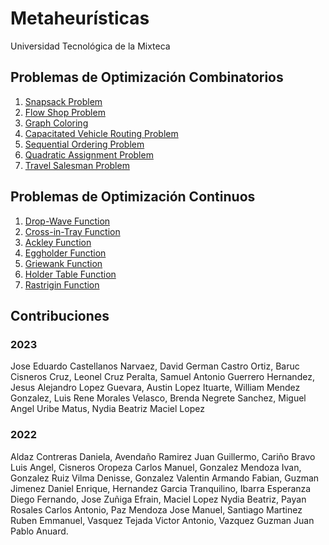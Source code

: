 # Metaheurísticas

Universidad Tecnológica de la Mixteca

## Problemas de Optimización Combinatorios

1. [Snapsack Problem](https://github.com/2022B-UTC-IC-Metaheuristics/Snapsack-Problem)
2. [Flow Shop Problem](https://github.com/2022B-UTC-IC-Metaheuristics/Flow-Shop-Scheduling)
3. [Graph Coloring](https://github.com/2022B-UTC-IC-Metaheuristics/Graph-Coloring)
4. [Capacitated Vehicle Routing Problem](https://github.com/2022B-UTC-IC-Metaheuristics/Capacitated-Vehicle-Routing-Problem)
5. [Sequential Ordering Problem](https://github.com/2022B-UTC-IC-Metaheuristics/Sequential-Ordering-Problem)
6. [Quadratic Assignment Problem](https://github.com/2022B-UTC-IC-Metaheuristics/Quadratic-Assignment-Problem)
7. [Travel Salesman Problem](https://github.com/2022B-UTC-IC-Metaheuristics/Travel-Salesman-Problem)


## Problemas de Optimización Continuos

1. [Drop-Wave Function](https://github.com/2022B-UTC-IC-Metaheuristics/B01-Drop-Wave-Function/settings/access)
2. [Cross-in-Tray Function](https://github.com/2022B-UTC-IC-Metaheuristics/B02-Cross-in-Tray-Function)
3. [Ackley Function](https://github.com/2022B-UTC-IC-Metaheuristics/B03-Ackley-Function)
4. [Eggholder Function](https://github.com/2022B-UTC-IC-Metaheuristics/B04-Eggholder-Function/settings/access)
5. [Griewank Function](https://github.com/2022B-UTC-IC-Metaheuristics/B05-Griewank-Function/settings/access)
6. [Holder Table Function](https://github.com/2022B-UTC-IC-Metaheuristics/B06-Holder-Table-Function/settings/access)
7. [Rastrigin Function](https://github.com/2022B-UTC-IC-Metaheuristics/B07-Rastrigin-Function)

## Contribuciones

### 2023

Jose Eduardo Castellanos Narvaez, David German Castro Ortiz, Baruc Cisneros Cruz, Leonel Cruz Peralta, Samuel Antonio Guerrero Hernandez, Jesus Alejandro Lopez Guevara, Austin Lopez Ituarte, William Mendez Gonzalez, Luis Rene Morales Velasco, Brenda Negrete Sanchez, Miguel Angel Uribe Matus, Nydia Beatriz Maciel Lopez

### 2022

Aldaz Contreras Daniela, Avendaño Ramirez Juan Guillermo, Cariño Bravo Luis Angel, Cisneros Oropeza Carlos Manuel, Gonzalez Mendoza Ivan, Gonzalez Ruiz Vilma Denisse, Gonzalez Valentin Armando Fabian, Guzman Jimenez Daniel Enrique, Hernandez Garcia Tranquilino, Ibarra Esperanza Diego Fernando, Jose Zuñiga Efrain, Maciel Lopez Nydia Beatriz, Payan Rosales Carlos Antonio, Paz Mendoza Jose Manuel, Santiago Martinez Ruben Emmanuel, Vasquez Tejada Victor Antonio, Vazquez Guzman Juan Pablo Anuard.


<!--

**Here are some ideas to get you started:**

🙋‍♀️ A short introduction - what is your organization all about?
🌈 Contribution guidelines - how can the community get involved?
👩‍💻 Useful resources - where can the community find your docs? Is there anything else the community should know?
🍿 Fun facts - what does your team eat for breakfast?
🧙 Remember, you can do mighty things with the power of [Markdown](https://docs.github.com/github/writing-on-github/getting-started-with-writing-and-formatting-on-github/basic-writing-and-formatting-syntax)
-->
